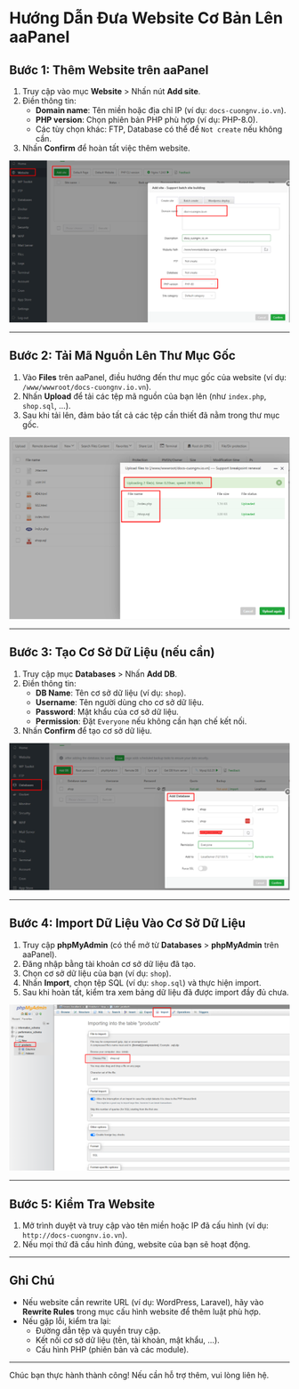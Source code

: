 # Hướng Dẫn Đưa Website Cơ Bản Lên aaPanel

## Bước 1: Thêm Website trên aaPanel

1. Truy cập vào mục **Website** > Nhấn nút **Add site**.
2. Điền thông tin:
   - **Domain name**: Tên miền hoặc địa chỉ IP (ví dụ: `docs-cuongnv.io.vn`).
   - **PHP version**: Chọn phiên bản PHP phù hợp (ví dụ: PHP-8.0).
   - Các tùy chọn khác: FTP, Database có thể để `Not create` nếu không cần.
3. Nhấn **Confirm** để hoàn tất việc thêm website.

![Thêm website](https://github.com/cuongnvvietis/NhanHoa/blob/main/Docs/Picture/Hosting/Screenshot_270.png)

---

## Bước 2: Tải Mã Nguồn Lên Thư Mục Gốc

1. Vào **Files** trên aaPanel, điều hướng đến thư mục gốc của website (ví dụ: `/www/wwwroot/docs-cuongnv.io.vn`).
2. Nhấn **Upload** để tải các tệp mã nguồn của bạn lên (như `index.php`, `shop.sql`, ...).
3. Sau khi tải lên, đảm bảo tất cả các tệp cần thiết đã nằm trong thư mục gốc.

![Upload file](https://github.com/cuongnvvietis/NhanHoa/blob/main/Docs/Picture/Hosting/Screenshot_271.png)

---

## Bước 3: Tạo Cơ Sở Dữ Liệu (nếu cần)

1. Truy cập mục **Databases** > Nhấn **Add DB**.
2. Điền thông tin:
   - **DB Name**: Tên cơ sở dữ liệu (ví dụ: `shop`).
   - **Username**: Tên người dùng cho cơ sở dữ liệu.
   - **Password**: Mật khẩu của cơ sở dữ liệu.
   - **Permission**: Đặt `Everyone` nếu không cần hạn chế kết nối.
3. Nhấn **Confirm** để tạo cơ sở dữ liệu.

![Thêm database](https://github.com/cuongnvvietis/NhanHoa/blob/main/Docs/Picture/Hosting/Screenshot_272.png)

---

## Bước 4: Import Dữ Liệu Vào Cơ Sở Dữ Liệu

1. Truy cập **phpMyAdmin** (có thể mở từ **Databases** > **phpMyAdmin** trên aaPanel).
2. Đăng nhập bằng tài khoản cơ sở dữ liệu đã tạo.
3. Chọn cơ sở dữ liệu của bạn (ví dụ: `shop`).
4. Nhấn **Import**, chọn tệp SQL (ví dụ: `shop.sql`) và thực hiện import.
5. Sau khi hoàn tất, kiểm tra xem bảng dữ liệu đã được import đầy đủ chưa.

![Import database](https://github.com/cuongnvvietis/NhanHoa/blob/main/Docs/Picture/Hosting/Screenshot_273.png)

---

## Bước 5: Kiểm Tra Website

1. Mở trình duyệt và truy cập vào tên miền hoặc IP đã cấu hình (ví dụ: `http://docs-cuongnv.io.vn`).
2. Nếu mọi thứ đã cấu hình đúng, website của bạn sẽ hoạt động.

---

## Ghi Chú

- Nếu website cần rewrite URL (ví dụ: WordPress, Laravel), hãy vào **Rewrite Rules** trong mục cấu hình website để thêm luật phù hợp.
- Nếu gặp lỗi, kiểm tra lại:
  - Đường dẫn tệp và quyền truy cập.
  - Kết nối cơ sở dữ liệu (tên, tài khoản, mật khẩu, ...).
  - Cấu hình PHP (phiên bản và các module).

---

Chúc bạn thực hành thành công! Nếu cần hỗ trợ thêm, vui lòng liên hệ.
